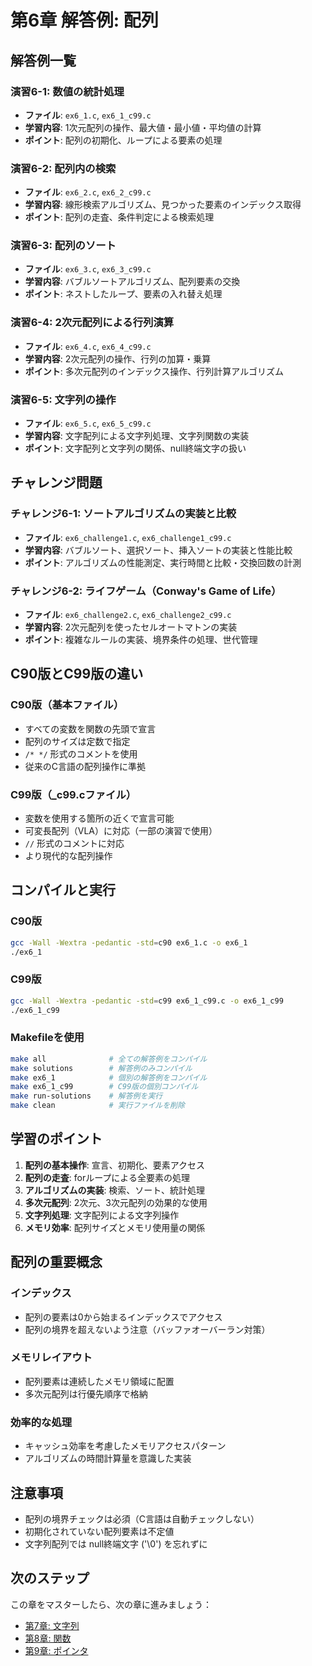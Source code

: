 # 第6章 解答例: 配列

## 解答例一覧

### 演習6-1: 数値の統計処理
- **ファイル**: `ex6_1.c`, `ex6_1_c99.c`
- **学習内容**: 1次元配列の操作、最大値・最小値・平均値の計算
- **ポイント**: 配列の初期化、ループによる要素の処理

### 演習6-2: 配列内の検索
- **ファイル**: `ex6_2.c`, `ex6_2_c99.c`
- **学習内容**: 線形検索アルゴリズム、見つかった要素のインデックス取得
- **ポイント**: 配列の走査、条件判定による検索処理

### 演習6-3: 配列のソート
- **ファイル**: `ex6_3.c`, `ex6_3_c99.c`
- **学習内容**: バブルソートアルゴリズム、配列要素の交換
- **ポイント**: ネストしたループ、要素の入れ替え処理

### 演習6-4: 2次元配列による行列演算
- **ファイル**: `ex6_4.c`, `ex6_4_c99.c`
- **学習内容**: 2次元配列の操作、行列の加算・乗算
- **ポイント**: 多次元配列のインデックス操作、行列計算アルゴリズム

### 演習6-5: 文字列の操作
- **ファイル**: `ex6_5.c`, `ex6_5_c99.c`
- **学習内容**: 文字配列による文字列処理、文字列関数の実装
- **ポイント**: 文字配列と文字列の関係、null終端文字の扱い

## チャレンジ問題

### チャレンジ6-1: ソートアルゴリズムの実装と比較
- **ファイル**: `ex6_challenge1.c`, `ex6_challenge1_c99.c`
- **学習内容**: バブルソート、選択ソート、挿入ソートの実装と性能比較
- **ポイント**: アルゴリズムの性能測定、実行時間と比較・交換回数の計測

### チャレンジ6-2: ライフゲーム（Conway's Game of Life）
- **ファイル**: `ex6_challenge2.c`, `ex6_challenge2_c99.c`
- **学習内容**: 2次元配列を使ったセルオートマトンの実装
- **ポイント**: 複雑なルールの実装、境界条件の処理、世代管理

## C90版とC99版の違い

### C90版（基本ファイル）
- すべての変数を関数の先頭で宣言
- 配列のサイズは定数で指定
- `/* */` 形式のコメントを使用
- 従来のC言語の配列操作に準拠

### C99版（_c99.cファイル）
- 変数を使用する箇所の近くで宣言可能
- 可変長配列（VLA）に対応（一部の演習で使用）
- `//` 形式のコメントに対応
- より現代的な配列操作

## コンパイルと実行

### C90版
```bash
gcc -Wall -Wextra -pedantic -std=c90 ex6_1.c -o ex6_1
./ex6_1
```

### C99版
```bash
gcc -Wall -Wextra -pedantic -std=c99 ex6_1_c99.c -o ex6_1_c99
./ex6_1_c99
```

### Makefileを使用
```bash
make all              # 全ての解答例をコンパイル
make solutions        # 解答例のみコンパイル
make ex6_1            # 個別の解答例をコンパイル
make ex6_1_c99        # C99版の個別コンパイル
make run-solutions    # 解答例を実行
make clean            # 実行ファイルを削除
```

## 学習のポイント

1. **配列の基本操作**: 宣言、初期化、要素アクセス
2. **配列の走査**: forループによる全要素の処理
3. **アルゴリズムの実装**: 検索、ソート、統計処理
4. **多次元配列**: 2次元、3次元配列の効果的な使用
5. **文字列処理**: 文字配列による文字列操作
6. **メモリ効率**: 配列サイズとメモリ使用量の関係

## 配列の重要概念

### インデックス
- 配列の要素は0から始まるインデックスでアクセス
- 配列の境界を超えないよう注意（バッファオーバーラン対策）

### メモリレイアウト
- 配列要素は連続したメモリ領域に配置
- 多次元配列は行優先順序で格納

### 効率的な処理
- キャッシュ効率を考慮したメモリアクセスパターン
- アルゴリズムの時間計算量を意識した実装

## 注意事項

- 配列の境界チェックは必須（C言語は自動チェックしない）
- 初期化されていない配列要素は不定値
- 文字列配列では null終端文字 ('\0') を忘れずに

## 次のステップ

この章をマスターしたら、次の章に進みましょう：
- [第7章: 文字列](../strings/)
- [第8章: 関数](../functions/)
- [第9章: ポインタ](../pointers/)